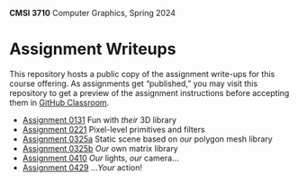 **CMSI 3710** Computer Graphics, Spring 2024

# Assignment Writeups
This repository hosts a public copy of the assignment write-ups for this course offering. As assignments get “published,” you may visit this repository to get a preview of the assignment instructions before accepting them in [GitHub Classroom](https://classroom.github.com).

- [Assignment 0131](./their-3d-library.md) Fun with _their_ 3D library
- [Assignment 0221](./primitives.md) Pixel-level primitives and filters
- [Assignment 0325a](./static-3d-scene.md) Static scene based on _our_ polygon mesh library
- [Assignment 0325b](./matrix-library.md) _Our_ own matrix library
- [Assignment 0410](./lights-camera.md) _Our_ lights, _our_ camera…
- [Assignment 0429](./action.md) …_Your_ action!
